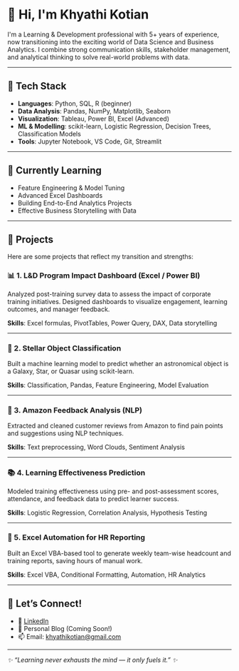 # 👋 Hi, I'm Khyathi Kotian

I'm a Learning & Development professional with 5+ years of experience, now transitioning into the exciting world of Data Science and Business Analytics. I combine strong communication skills, stakeholder management, and analytical thinking to solve real-world problems with data.

---

## 🔧 Tech Stack

- **Languages**: Python, SQL, R (beginner)
- **Data Analysis**: Pandas, NumPy, Matplotlib, Seaborn
- **Visualization**: Tableau, Power BI, Excel (Advanced)
- **ML & Modelling**: scikit-learn, Logistic Regression, Decision Trees, Classification Models
- **Tools**: Jupyter Notebook, VS Code, Git, Streamlit

---

## 🧠 Currently Learning

- Feature Engineering & Model Tuning
- Advanced Excel Dashboards
- Building End-to-End Analytics Projects
- Effective Business Storytelling with Data

---

## 📁 Projects

Here are some projects that reflect my transition and strengths:

### 📊 1. **L&D Program Impact Dashboard (Excel / Power BI)**
Analyzed post-training survey data to assess the impact of corporate training initiatives. Designed dashboards to visualize engagement, learning outcomes, and manager feedback.

**Skills**: Excel formulas, PivotTables, Power Query, DAX, Data storytelling

---

### 🌌 2. **Stellar Object Classification**
Built a machine learning model to predict whether an astronomical object is a Galaxy, Star, or Quasar using scikit-learn.

**Skills**: Classification, Pandas, Feature Engineering, Model Evaluation

---

### 💼 3. **Amazon Feedback Analysis (NLP)**
Extracted and cleaned customer reviews from Amazon to find pain points and suggestions using NLP techniques.

**Skills**: Text preprocessing, Word Clouds, Sentiment Analysis

---

### 📚 4. **Learning Effectiveness Prediction**
Modeled training effectiveness using pre- and post-assessment scores, attendance, and feedback data to predict learner success.

**Skills**: Logistic Regression, Correlation Analysis, Hypothesis Testing

---

### 🧾 5. **Excel Automation for HR Reporting**
Built an Excel VBA-based tool to generate weekly team-wise headcount and training reports, saving hours of manual work.

**Skills**: Excel VBA, Conditional Formatting, Automation, HR Analytics

---

## 🤝 Let’s Connect!

- 💼 [LinkedIn](https://www.linkedin.com/in/khyathikotian)
- 📝 Personal Blog (Coming Soon!)
- 📫 Email: khyathikotian@gmail.com

---

_✨ “Learning never exhausts the mind — it only fuels it.” ✨_
